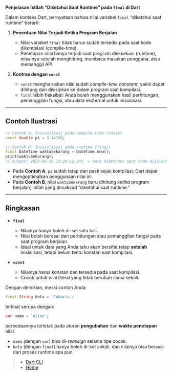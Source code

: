 **Penjelasan Istilah “Diketahui Saat Runtime” pada `final` di Dart**

Dalam konteks Dart, pernyataan bahwa nilai variabel `final` “diketahui saat runtime” berarti:

1. **Penentuan Nilai Terjadi Ketika Program Berjalan**

   - Nilai variabel `final` tidak harus sudah tersedia pada saat kode dikompilasi (compile-time).
   - Penetapan nilai hanya terjadi saat program dieksekusi (runtime), misalnya setelah menghitung, membaca masukan pengguna, atau memanggil API.

2. **Kontras dengan `const`**

   - `const` mengharuskan nilai sudah _compile-time constant_, yakni dapat dihitung dan disisipkan ke dalam program saat kompilasi.
   - `final` lebih fleksibel: Anda boleh menggunakan hasil perhitungan, pemanggilan fungsi, atau data eksternal untuk inisialisasi.

---

## Contoh Ilustrasi

```dart
// Contoh A: Inisialisasi pada compile-time (const)
const double pi = 3.14159;

// Contoh B: Inisialisasi pada runtime (final)
final DateTime waktuSekarang = DateTime.now();
print(waktuSekarang);
// Output: 2025-06-10 15:30:12.345  ← baru diketahui saat kode dijalankan
```

- Pada **Contoh A**, `pi` sudah tetap dan pasti sejak kompilasi; Dart dapat mengoptimalkan penggunaan nilai ini.
- Pada **Contoh B**, nilai `waktuSekarang` baru dihitung _ketika_ program berjalan; inilah yang dimaksud “diketahui saat runtime.”

---

## Ringkasan

- **`final`**

  - Nilainya hanya boleh di-set satu kali.
  - Nilai boleh berasal dari perhitungan atau pemanggilan fungsi pada saat program berjalan.
  - Ideal untuk data yang Anda tahu akan bersifat tetap **setelah** inisialisasi, tetapi belum tentu konstan saat kompilasi.

- **`const`**

  - Nilainya harus konstan dan tersedia pada saat kompilasi.
  - Cocok untuk nilai literal yang tidak berubah sama sekali.

Dengan demikian, meski contoh Anda:

```dart
final String kota = 'Jakarta';
```

terlihat serupa dengan:

```dart
var nama = 'Alice';
```

perbedaannya terletak pada aturan **pengubahan** dan **waktu penetapan** nilai:

- `nama` (dengan `var`) bisa di-_reassign_ selama tipe cocok.
- `kota` (dengan `final`) hanya boleh di-set sekali, dan nilainya bisa berasal dari proses runtime apa pun.

> - [Dart CLI][1]
> - [Home][2]

[1]: ../../../../../materi/cli/README.md
[2]: ../../../../../../../../README.md
